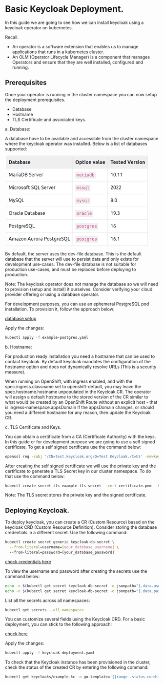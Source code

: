 # Basic Keycloak Deployment.
In this guide we are going to see how we can install keycloak using a keycloak operator on kubernetes. 

Recall: 
- An operator is a software extension that enables us to manage applications that runs in a kubernetes cluster.
- An OLM (Operator Lifecycle Manager) is a component that manages Operators and ensure that they are well installed, configured and running.

## Prerequisites
Once your operator is running in the cluster namespace you can now setup the deployment prerequisites.
- Database
- Hostname
- TLS Certificate and associated keys.

a. Database:

A database have to be available and accessible from the cluster namespace where the keycloak operator was installed. Below is a list of databases supported:

![alt text](image.png)

By default, the server uses the dev-file database. This is the default database that the server will use to persist data and only exists for development use-cases. The dev-file database is not suitable for production use-cases, and must be replaced before deploying to production.

Note: The keycloak operator does not manage the database so we will need to provision (setup and install) it ourselves. Consider verifying your cloud provider offering or using a database operator.

For development purposes, you can use an ephemeral PostgreSQL pod installation. To provision it, follow the approach below:

[database setup](../example-postgres.yaml)

Apply the changes:
```bash
kubectl apply -f example-postgres.yaml
```

b. Hostname:

For production ready installation you need a hostname that can be used to contact keycloak. By default keycloak mandates the configuration of the hostname option and does not dynamically resolve URLs (This is a security measure).

When running on OpenShift, with ingress enabled, and with the spec.ingress.classname set to openshift-default, you may leave the spec.hostname.hostname unpopulated in the Keycloak CR. The operator will assign a default hostname to the stored version of the CR similar to what would be created by an OpenShift Route without an explicit host - that is ingress-namespace.appsDomain If the appsDomain changes, or should you need a different hostname for any reason, then update the Keycloak CR.

c. TLS Certificate and Keys.

You can obtain a certificate from a CA (Certificate Authority) with the keys. In this guide or for development purpose we are going to use a self signed certificate. To get a self signed certificate use the command below:
```bash
openssl req -subj '/CN=test.keycloak.org/O=Test Keycloak./C=US' -newkey rsa:2048 -nodes -keyout key.pem -x509 -days 365 -out certificate.pem
```

After creating the self signed certificate we will use the private key and the certificate to generate a TLS Secret key in our cluster namespace. To do that use the command below:
```bash
kubectl create secret tls example-tls-secret --cert certificate.pem --key key.pem
```

Note: The TLS secret stores the private key and the signed certificate.

## Deploying Keycloak.

To deploy keycloak, you can create a CR (Custom Resource) based on the keycloak CRD (Custom Resource Definition). Consider storing the database credentials in a different secret. Use the following command:
```bash
kubectl create secret generic keycloak-db-secret \
  --from-literal=username=[your_database_username] \ 
  --from-literal=password=[your_database_password] 
```

[check credentials here](../example-postgres.yaml)

To view the username and password after creating the secrets use the command below:
```bash
echo -n $(kubectl get secret keycloak-db-secret -o jsonpath="{.data.username}") | base64 -d
echo -n $(kubectl get secret keycloak-db-secret -o jsonpath="{.data.password}") | base64 -d
```

List all the secrets across all namespaces:
```bash
kubectl get secrets --all-namespaces
```

You can customize several fields using the Keycloak CRD. For a basic deployment, you can stick to the following approach:

[check here](../keycloak-deployment.yaml)

Apply the changes:
```bash
kubectl apply -f keycloak-deployment.yaml
```

To check that the Keycloak instance has been provisioned in the cluster, check the status of the created CR by entering the following command:
```bash
kubectl get keycloaks/example-kc -o go-template='{{range .status.conditions}}CONDITION: {{.type}}{{"\n"}}  STATUS: {{.status}}{{"\n"}}  MESSAGE: {{.message}}{{"\n"}}{{end}}'
```



